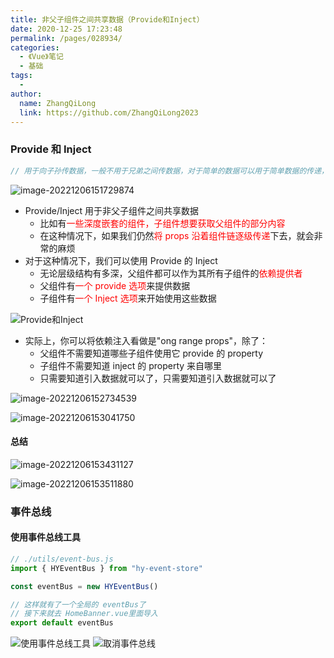 ```yaml
---
title: 非父子组件之间共享数据（Provide和Inject）
date: 2020-12-25 17:23:48
permalink: /pages/028934/
categories:
  - 《Vue》笔记
  - 基础
tags:
  -
author:
  name: ZhangQiLong
  link: https://github.com/ZhangQiLong2023
---
```


### Provide 和 Inject

```js
// 用于向子孙传数据，一般不用于兄弟之间传数据，对于简单的数据可以用于简单数据的传递，对于复杂的数据还是需要写成 Vuex
```

![image-20221206151729874](http://www.zhangqilong.cn/img/qlBlog_images/Vue%E5%9F%BA%E7%A1%80/16_%E9%9D%9E%E7%88%B6%E5%AD%90%E7%BB%84%E4%BB%B6%E4%B9%8B%E9%97%B4%E5%85%B1%E4%BA%AB%E6%95%B0%E6%8D%AE%EF%BC%88Provide%E5%92%8CInject%EF%BC%89.assets/image-20221206151729874.png)

- Provide/Inject 用于非父子组件之间共享数据
  - 比如有<font color="red">一些深度嵌套的组件，子组件想要获取父组件的部分内容</font>
  - 在这种情况下，如果我们仍然<font color="red">将 props 沿着组件链逐级传递</font>下去，就会非常的麻烦
- 对于这种情况下，我们可以使用 Provide 的 Inject
  - 无论层级结构有多深，父组件都可以作为其所有子组件的<font color="red">依赖提供者</font>
  - 父组件有<font color="red">一个 provide 选项</font>来提供数据
  - 子组件有<font color="red">一个 Inject 选项</font>来开始使用这些数据

![Provide和Inject](http://www.zhangqilong.cn/img/qlBlog_images/Vue%E5%9F%BA%E7%A1%80/16_%E9%9D%9E%E7%88%B6%E5%AD%90%E7%BB%84%E4%BB%B6%E4%B9%8B%E9%97%B4%E5%85%B1%E4%BA%AB%E6%95%B0%E6%8D%AE%EF%BC%88Provide%E5%92%8CInject%EF%BC%89.assets/Provide%E5%92%8CInject.jpg)

- 实际上，你可以将依赖注入看做是"ong range props"，除了：
  - 父组件不需要知道哪些子组件使用它 provide 的 property
  - 子组件不需要知道 inject 的 property 来自哪里
  - 只需要知道引入数据就可以了，只需要知道引入数据就可以了

![image-20221206152734539](http://www.zhangqilong.cn/img/qlBlog_images/Vue%E5%9F%BA%E7%A1%80/16_%E9%9D%9E%E7%88%B6%E5%AD%90%E7%BB%84%E4%BB%B6%E4%B9%8B%E9%97%B4%E5%85%B1%E4%BA%AB%E6%95%B0%E6%8D%AE%EF%BC%88Provide%E5%92%8CInject%EF%BC%89.assets/image-20221206152734539.png)

![image-20221206153041750](http://www.zhangqilong.cn/img/qlBlog_images/Vue%E5%9F%BA%E7%A1%80/16_%E9%9D%9E%E7%88%B6%E5%AD%90%E7%BB%84%E4%BB%B6%E4%B9%8B%E9%97%B4%E5%85%B1%E4%BA%AB%E6%95%B0%E6%8D%AE%EF%BC%88Provide%E5%92%8CInject%EF%BC%89.assets/image-20221206153041750.png)

#### 总结

![image-20221206153431127](http://www.zhangqilong.cn/img/qlBlog_images/Vue%E5%9F%BA%E7%A1%80/16_%E9%9D%9E%E7%88%B6%E5%AD%90%E7%BB%84%E4%BB%B6%E4%B9%8B%E9%97%B4%E5%85%B1%E4%BA%AB%E6%95%B0%E6%8D%AE%EF%BC%88Provide%E5%92%8CInject%EF%BC%89.assets/image-20221206153431127.png)

![image-20221206153511880](http://www.zhangqilong.cn/img/qlBlog_images/Vue%E5%9F%BA%E7%A1%80/16_%E9%9D%9E%E7%88%B6%E5%AD%90%E7%BB%84%E4%BB%B6%E4%B9%8B%E9%97%B4%E5%85%B1%E4%BA%AB%E6%95%B0%E6%8D%AE%EF%BC%88Provide%E5%92%8CInject%EF%BC%89.assets/image-20221206153511880.png)

### 事件总线

#### 使用事件总线工具

```js
// ./utils/event-bus.js
import { HYEventBus } from "hy-event-store"

const eventBus = new HYEventBus()

// 这样就有了一个全局的 eventBus了
// 接下来就去 HomeBanner.vue里面导入
export default eventBus
```

![使用事件总线工具](http://www.zhangqilong.cn/img/qlBlog_images/Vue%E5%9F%BA%E7%A1%80/16_%E9%9D%9E%E7%88%B6%E5%AD%90%E7%BB%84%E4%BB%B6%E4%B9%8B%E9%97%B4%E5%85%B1%E4%BA%AB%E6%95%B0%E6%8D%AE%EF%BC%88Provide%E5%92%8CInject%EF%BC%89.assets/%E4%BA%8B%E4%BB%B6%E6%80%BB%E7%BA%BF.png)
![取消事件总线](http://www.zhangqilong.cn/img/qlBlog_images/Vue%E5%9F%BA%E7%A1%80/16_%E9%9D%9E%E7%88%B6%E5%AD%90%E7%BB%84%E4%BB%B6%E4%B9%8B%E9%97%B4%E5%85%B1%E4%BA%AB%E6%95%B0%E6%8D%AE%EF%BC%88Provide%E5%92%8CInject%EF%BC%89.assets/%E4%BA%8B%E4%BB%B6%E5%8F%96%E6%B6%88.png)
